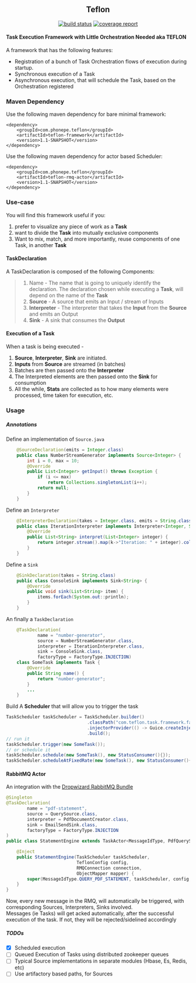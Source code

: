 <h2 align="center">Teflon</h2>
<p align="center">
<a href="https://gitlab.phonepe.com/Naik/teflon/commits/master"><img alt="build status" src="https://gitlab.phonepe.com/Naik/teflon/badges/master/build.svg" /></a>
<a href="https://gitlab.phonepe.com/Naik/teflon/commits/master"><img alt="coverage report" src="https://gitlab.phonepe.com/Naik/teflon/badges/master/coverage.svg" /></a>
</p> 

#### Task Execution Framework with Little Orchestration Needed aka TEFLON 

A framework that has the following features:
- Registration of a bunch of Task Orchestration flows of execution during startup.
- Synchronous execution of a Task
- Asynchronous execution, that will schedule the Task, based on the Orchestration registered


### Maven Dependency
Use the following maven dependency for bare minimal framework:
```
<dependency>
    <groupId>com.phonepe.teflon</groupId>
    <artifactId>teflon-framework</artifactId>
    <version>1.1-SNAPSHOT</version>
</dependency>
```
Use the following maven dependency for actor based Scheduler:
```
<dependency>
    <groupId>com.phonepe.teflon</groupId>
    <artifactId>teflon-rmq-actor</artifactId>
    <version>1.1-SNAPSHOT</version>
</dependency>
``` 

### Use-case
You will find this framework useful if you:
1. prefer to visualize any piece of work as a <b>Task</b>
2. want to divide the <b>Task</b> into mutually exclusive components
3. Want to mix, match, and more importantly, reuse components of one Task, in another <b>Task</b>  


#### TaskDeclaration
A TaskDeclaration is composed of the following Components:
> 1. Name - The name that is going to uniquely identify the declaration. The declaration chosen while executing a <b>Task</b>, will depend on the name of the <b>Task</b> 
> 1. <b>Source</b> - A source that emits an Input / stream of Inputs
> 2. <b>Interpreter</b> - The interpreter that takes the <b>Input</b> from the <b>Source</b> and emits an Output
> 3. <b>Sink</b> - A sink that consumes the <b>Output</b>

#### Execution of a <b>Task</b>
When a task is being executed -
1. <b>Source</b>, <b>Interpreter</b>, <b>Sink</b> are initiated.
2. <b>Inputs</b> from <b>Source</b> are streamed (in batches)
3. Batches are then passed onto the <b>Interpreter</b>
4. The Interpreted elements are then passed onto the <b>Sink</b> for consumption
5. All the while, <b>Stats</b> are collected as to how many elements were processed, time taken for execution, etc. 

### Usage
##### Annotations
Define an implementation of ```Source.java```
```java
    @SourceDeclaration(emits = Integer.class)
    public class NumberStreamGenerator implements Source<Integer> {
        int i = 0, max = 10;
        @Override
        public List<Integer> getInput() throws Exception {
            if (i <= max)
                return Collections.singletonList(i++);
            return null;
        }
    }
```
Define an ```Interpreter```
```java
    @InterpreterDeclaration(takes = Integer.class, emits = String.class)
    public class IterationInterpreter implements Interpreter<Integer, String> {
        @Override
        public List<String> interpret(List<Integer> integer) {
            return integer.stream().map(k->"Iteration: " + integer).collect(Collectors.toList());
        }
    }
```
Define a ```Sink```
```java
    @SinkDeclaration(takes = String.class)
    public class ConsoleSink implements Sink<String> {
        @Override
        public void sink(List<String> item) {
            items.forEach(System.out::println);
        }
    }
```
An finally a ```TaskDeclaration```
```java
    @TaskDeclaration(
            name = "number-generator", 
            source = NumberStreamGenerator.class,
            interpreter = IterationInterpreter.class,
            sink = ConsoleSink.class,
            factoryType = FactoryType.INJECTION)
    class SomeTask implements Task {
        @Override
        public String name() {
            return "number-generator";
        }
        ...
    }
```
Build A <b>Scheduler</b> that will allow you to trigger the task  
```java
TaskScheduler taskScheduler = TaskScheduler.builder()
                               .classPath("com.teflon.task.framework.factory")
                               .injectorProvider(() -> Guice.createInjector(<your module>))
                               .build();
// run it
taskScheduler.trigger(new SomeTask());
// or schedule it
taskScheduler.schedule(new SomeTask(), new StatusConsumer(){});
taskScheduler.scheduleAtFixedRate(new SomeTask(), new StatusConsumer(){}, 0, 1, TimeUnit.SECONDS);
```

#### RabbitMQ Actor
An integration with the [Dropwizard RabbitMQ Bundle](https://github.com/santanusinha/dropwizard-rabbitmq-actors)
```java
@Singleton
@TaskDeclaration(
        name = "pdf-statement",
        source = QuerySource.class,
        interpreter = PdfDocumentCreator.class,
        sink = EmailSendSink.class,
        factoryType = FactoryType.INJECTION
)
public class StatementEngine extends TaskActor<MessageIdType, PdfQueryStatementTask> {

    @Inject
    public StatementEngine(TaskScheduler taskScheduler,
                           TeflonConfig config,
                           RMQConnection connection,
                           ObjectMapper mapper) {
        super(MessageIdType.QUERY_PDF_STATEMENT, taskScheduler, config, connection, mapper, PdfQueryStatementTask.class);
    }
}
```
Now, every new message in the RMQ, will automatically be triggered, with corresponding Sources, Interpreters, Sinks involved.<br>
Messages (ie Tasks) will get acked automatically, after the successful execution of the task.
If not, they will be rejected/sidelined accordingly

##### TODOs
- [x] Scheduled execution<br>
- [ ] Queued Execution of Tasks using distributed zookeeper queues<br>
- [ ] Typical Source implementations in separate modules (Hbase, Es, Redis, etc)<br>
- [ ] Use artifactory based paths, for Sources<br>